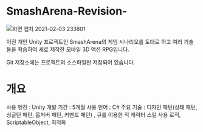 SmashArena-Revision-
=============
![화면 캡처 2021-02-03 233801](https://user-images.githubusercontent.com/33540555/106762419-2901ec80-6679-11eb-8760-c1c302a13651.png)

이전 개인 Unity 프로젝트인 SmashArena의 게임 시나리오를 토대로 하고 
여러 기술들을 학습하여 새로 제작한 모바일 3D 액션 RPG입니다.

Git 저장소에는 프로젝트의 소스파일만 저장되어 있습니다.

개요
=============
사용 엔진 : Unity
개발 기간 : 5개월
사용 언어 : C#
주요 기술 : 디자인 패턴(상태 패턴, 싱글턴 패턴, 옵저버 패턴, 커맨드 패턴)
         , 큐를 이용한 적 캐릭터 스킬 사용 로직, ScriptableObject, 최적화
